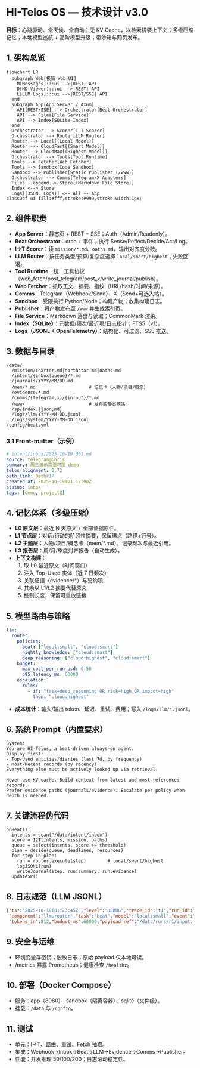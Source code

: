 # HI-Telos OS — 技术设计 v3.0
**目标**：心跳驱动、全天候、全自动；无 KV Cache，以检索拼装上下文；多级压缩记忆；本地模型巡航 + 高阶模型升级；带沙箱与网页发布。

## 1. 架构总览
```mermaid
flowchart LR
  subgraph Web[极简 Web UI]
    M[Messages]:::ui -->|REST| API
    D[MD Viewer]:::ui -->|REST| API
    L[LLM Logs]:::ui -->|REST/SSE| API
  end
  subgraph App[App Server / Axum]
    API[REST/SSE] --> Orchestrator[Beat Orchestrator]
    API --> Files[File Service]
    API --> Index[SQLite Index]
  end
  Orchestrator --> Scorer[I→T Scorer]
  Orchestrator --> Router[LLM Router]
  Router --> Local[(Local Model)]
  Router --> CloudFast[(Smart Model)]
  Router --> CloudMax[(Highest Model)]
  Orchestrator --> Tools[Tool Runtime]
  Tools --> Fetcher[Web Fetcher]
  Tools --> Sandbox[Code Sandbox]
  Sandbox --> Publisher[Static Publisher (/www)]
  Orchestrator --> Comms[Telegram/X Adapters]
  Files -.append.-> Store[(Markdown File Store)]
  Index <--> Store
  Logs[(JSONL Logs)] <-- all -- App
classDef ui fill:#fff,stroke:#999,stroke-width:1px;
```

## 2. 组件职责
- **App Server**：静态页 + REST + SSE；Auth（Admin/Readonly）。
- **Beat Orchestrator**：cron + 事件；执行 Sense/Reflect/Decide/Act/Log。
- **I→T Scorer**：读 `mission/*.md`、`oaths.md`，输出对齐度分数。
- **LLM Router**：按任务类型/预算/复杂度选择 `local/smart/highest`；失败回退。
- **Tool Runtime**：统一工具协议（web_fetch/post_telegram/post_x/write_journal/publish）。
- **Web Fetcher**：抓取正文、摘要、指纹（URL/hash/时间/来源）。
- **Comms**：Telegram（Webhook/Send）、X（Send+可选入站）。
- **Sandbox**：受限执行 Python/Node；构建产物；收集构建日志。
- **Publisher**：将产物发布至 `/www` 并生成索引页。
- **File Service**：Markdown 落盘与读取；CommonMark 渲染。
- **Index（SQLite）**：元数据/频次/最近项/日志指针；FTS5（v1）。
- **Logs（JSONL + OpenTelemetry）**：结构化、可过滤、SSE 推送。

## 3. 数据与目录
```
/data/
  /mission/charter.md|northstar.md|oaths.md
  /intent/{inbox|queue}/*.md
  /journals/YYYY/MM/DD.md
  /mem/*.md                    # 记忆卡（人物/项目/概念）
  /evidence/*.md
  /comms/{telegram,x}/{in|out}/*.md
  /www/                        # 发布的静态网站
  /sp/index.{json,md}
  /logs/llm/YYYY-MM-DD.jsonl
  /logs/system/YYYY-MM-DD.jsonl
/config/beat.yml
```

### 3.1 Front-matter（示例）
```yaml
# intent/inbox/2025-10-19-001.md
source: telegram@Chris
summary: 周三演示需要可跑 demo
telos_alignment: 0.72
oath_link: Oath#17
created_at: 2025-10-19T01:12:00Z
status: inbox
tags: [demo, projectZ]
```

## 4. 记忆体系（多级压缩）
- **L0 原文层**：最近 N 天原文 + 全部证据原件。
- **L1 节点层**：对话/行动的阶段性摘要，保留锚点（路径+行号）。
- **L2 主题层**：人物/项目/概念卡（mem/*.md），记录频次与最近引用。
- **L3 报告层**：周/月/季度对齐报告（自动生成）。
- **上下文构建**：
  1) 取 L0 最近原文（时间窗口）  
  2) 注入 Top-Used 实体（近 7 日频次）  
  3) 关联证据（evidence/*）与誓约项  
  4) 其余以 L1/L2 摘要代替原文  
  5) 控制长度，保留可重放链接

## 5. 模型路由与策略
```yaml
llm:
  router:
    policies:
      beat: ["local:small", "cloud:smart"]
      nightly_knowledge: ["cloud:smart"]
      deep_reasoning: ["cloud:highest", "cloud:smart"]
    budget:
      max_cost_per_run_usd: 0.50
      p95_latency_ms: 60000
    escalation:
      rules:
        - if: "task=deep_reasoning OR risk=high OR impact=high"
          then: "cloud:highest"
```
- **成本统计**：输入/输出 token、延迟、重试、费用；写入 `/logs/llm/*.jsonl`。

## 6. 系统 Prompt（内置要求）
```text
System:
You are HI-Telos, a beat-driven always-on agent.
Display first:
- Top-Used entities/diaries (last 7d, by frequency)
- Most-Recent records (by recency)
Everything else must be actively looked up via retrieval.

Never use KV cache. Build context from latest and most-referenced records.
Prefer evidence paths (journals/evidence). Escalate per policy when depth is needed.
```

## 7. 关键流程伪代码
```text
onBeat():
  intents = scan("/data/intent/inbox")
  score = I2T(intents, mission, oaths)
  queue = select(intents, score >= threshold)
  plan = decide(queue, deadlines, resources)
  for step in plan:
    run = router.execute(step)        # local/smart/highest
    logJSONL(run)
    writeJournal(step, run.summary, run.evidence)
  updateSP()
```

## 8. 日志规范（LLM JSONL）
```json
{"ts":"2025-10-19T01:23:45Z","level":"DEBUG","trace_id":"t1","run_id":"r1",
 "component":"llm.router","task":"beat","model":"local:small","event":"sent",
 "tokens_in":812,"budget_ms":60000,"payload_ref":"/data/runs/r1/input.md"}
```

## 9. 安全与运维
- 环境变量存密钥；脱敏日志；原始 payload 仅本地可读。
- /metrics 暴露 Prometheus；健康检查 `/healthz`。

## 10. 部署（Docker Compose）
- 服务：app（8080）、sandbox（隔离容器）、sqlite（文件级）。
- 挂载：`/data` 与 `/config`。

## 11. 测试
- 单元：I→T、路由、重试、Fetch 抽取。
- 集成：Webhook→Inbox→Beat→LLM→Evidence→Comms→Publisher。
- 性能：并发推理 50/100/200；日志滚动稳定性。
